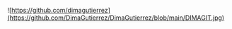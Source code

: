 ![https://github.com/dimagutierrez](https://github.com/DimaGutierrez/DimaGutierrez/blob/main/DIMAGIT.jpg)


<!---
DimaGutierrez/DimaGutierrez is a ✨ special ✨ repository because its `README.md` (this file) appears on your GitHub profile.
You can click the Preview link to take a look at your changes. #wework #java #python
--->
